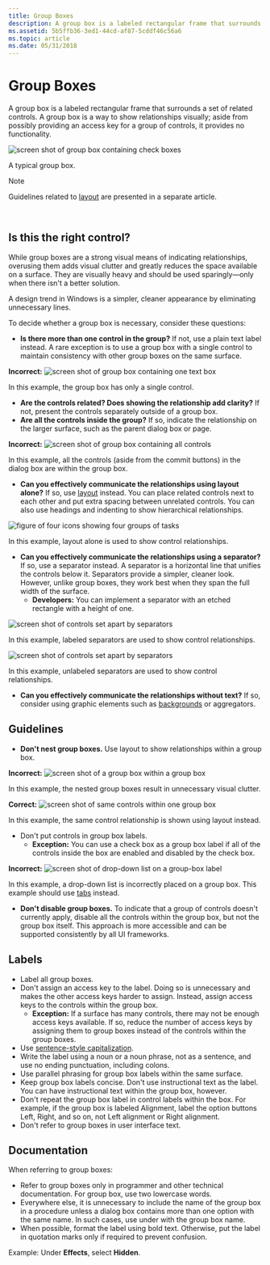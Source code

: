 ```yaml
---
title: Group Boxes
description: A group box is a labeled rectangular frame that surrounds a set of related controls. A group box is a way to show relationships visually; aside from possibly providing an access key for a group of controls, it provides no functionality.
ms.assetid: 5b5ffb36-3ed1-44cd-af87-5cddf46c56a6
ms.topic: article
ms.date: 05/31/2018
---
```


# Group Boxes

A group box is a labeled rectangular frame that surrounds a set of related controls. A group box is a way to show relationships visually; aside from possibly providing an access key for a group of controls, it provides no functionality.

![screen shot of group box containing check boxes ](images/ctrl-group-boxes-image1.png)

A typical group box.

> [!Note]  
> Guidelines related to [layout](vis-layout.md) are presented in a separate article.

 

## Is this the right control?

While group boxes are a strong visual means of indicating relationships, overusing them adds visual clutter and greatly reduces the space available on a surface. They are visually heavy and should be used sparingly—only when there isn't a better solution.

A design trend in Windows is a simpler, cleaner appearance by eliminating unnecessary lines.

To decide whether a group box is necessary, consider these questions:

-   **Is there more than one control in the group?** If not, use a plain text label instead. A rare exception is to use a group box with a single control to maintain consistency with other group boxes on the same surface.

**Incorrect:** ![screen shot of group box containing one text box ](images/ctrl-group-boxes-image2.png)

In this example, the group box has only a single control.

-   **Are the controls related? Does showing the relationship add clarity?** If not, present the controls separately outside of a group box.
-   **Are all the controls inside the group?** If so, indicate the relationship on the larger surface, such as the parent dialog box or page.

**Incorrect:** ![screen shot of group box containing all controls ](images/ctrl-group-boxes-image3.png)

In this example, all the controls (aside from the commit buttons) in the dialog box are within the group box.

-   **Can you effectively communicate the relationships using layout alone?** If so, use [layout](vis-layout.md) instead. You can place related controls next to each other and put extra spacing between unrelated controls. You can also use headings and indenting to show hierarchical relationships.

![figure of four icons showing four groups of tasks ](images/ctrl-group-boxes-image4.png)

In this example, layout alone is used to show control relationships.

-   **Can you effectively communicate the relationships using a separator?** If so, use a separator instead. A separator is a horizontal line that unifies the controls below it. Separators provide a simpler, cleaner look. However, unlike group boxes, they work best when they span the full width of the surface.
    -   **Developers:** You can implement a separator with an etched rectangle with a height of one.

![screen shot of controls set apart by separators ](images/ctrl-group-boxes-image5.png)

In this example, labeled separators are used to show control relationships.

![screen shot of controls set apart by separators ](images/ctrl-group-boxes-image6.png)

In this example, unlabeled separators are used to show control relationships.

-   **Can you effectively communicate the relationships without text?** If so, consider using graphic elements such as [backgrounds](vis-graphic.md) or aggregators.

## Guidelines

-   **Don't nest group boxes.** Use layout to show relationships within a group box.

**Incorrect:** ![screen shot of a group box within a group box ](images/ctrl-group-boxes-image7.png)

In this example, the nested group boxes result in unnecessary visual clutter.

**Correct:** ![screen shot of same controls within one group box ](images/ctrl-group-boxes-image8.png)

In this example, the same control relationship is shown using layout instead.

-   Don't put controls in group box labels.
    -   **Exception:** You can use a check box as a group box label if all of the controls inside the box are enabled and disabled by the check box.

**Incorrect:** ![screen shot of drop-down list on a group-box label ](images/ctrl-group-boxes-image9.png)

In this example, a drop-down list is incorrectly placed on a group box. This example should use [tabs](https://msdn.microsoft.com/library/windows/desktop/aa511493.aspx) instead.

-   **Don't disable group boxes.** To indicate that a group of controls doesn't currently apply, disable all the controls within the group box, but not the group box itself. This approach is more accessible and can be supported consistently by all UI frameworks.

## Labels

-   Label all group boxes.
-   Don't assign an access key to the label. Doing so is unnecessary and makes the other access keys harder to assign. Instead, assign access keys to the controls within the group box.
    -   **Exception:** If a surface has many controls, there may not be enough access keys available. If so, reduce the number of access keys by assigning them to group boxes instead of the controls within the group boxes.
-   Use [sentence-style capitalization](glossary.md).
-   Write the label using a noun or a noun phrase, not as a sentence, and use no ending punctuation, including colons.
-   Use parallel phrasing for group box labels within the same surface.
-   Keep group box labels concise. Don't use instructional text as the label. You can have instructional text within the group box, however.
-   Don't repeat the group box label in control labels within the box. For example, if the group box is labeled Alignment, label the option buttons Left, Right, and so on, not Left alignment or Right alignment.
-   Don't refer to group boxes in user interface text.

## Documentation

When referring to group boxes:

-   Refer to group boxes only in programmer and other technical documentation. For group box, use two lowercase words.
-   Everywhere else, it is unnecessary to include the name of the group box in a procedure unless a dialog box contains more than one option with the same name. In such cases, use under with the group box name.
-   When possible, format the label using bold text. Otherwise, put the label in quotation marks only if required to prevent confusion.

Example: Under **Effects**, select **Hidden**.

 

 




